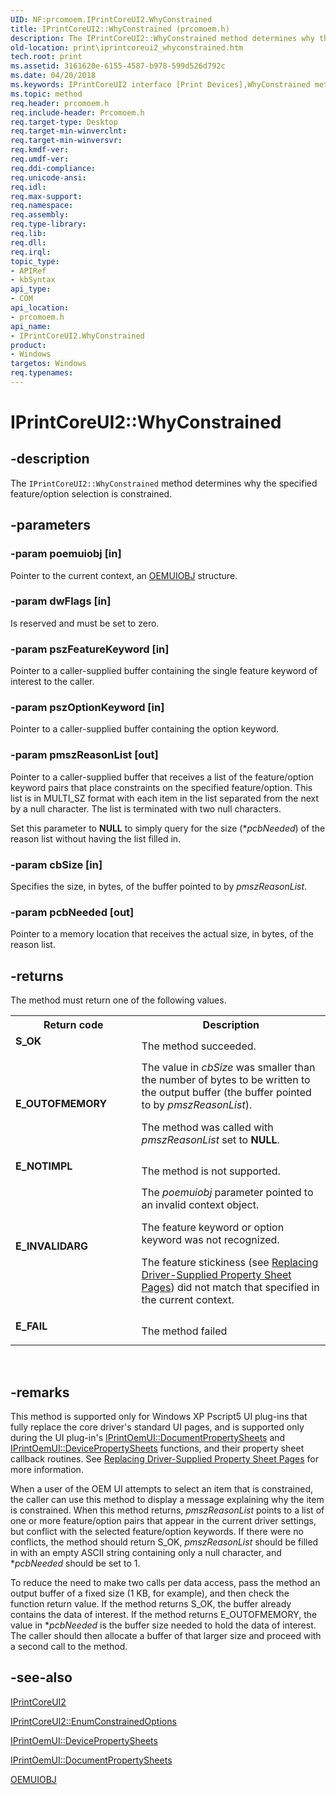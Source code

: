 ```yaml
---
UID: NF:prcomoem.IPrintCoreUI2.WhyConstrained
title: IPrintCoreUI2::WhyConstrained (prcomoem.h)
description: The IPrintCoreUI2::WhyConstrained method determines why the specified feature/option selection is constrained.
old-location: print\iprintcoreui2_whyconstrained.htm
tech.root: print
ms.assetid: 3161620e-6155-4587-b978-599d526d792c
ms.date: 04/20/2018
ms.keywords: IPrintCoreUI2 interface [Print Devices],WhyConstrained method, IPrintCoreUI2.WhyConstrained, IPrintCoreUI2::WhyConstrained, WhyConstrained, WhyConstrained method [Print Devices], WhyConstrained method [Print Devices],IPrintCoreUI2 interface, prcomoem/IPrintCoreUI2::WhyConstrained, print.iprintcoreui2_whyconstrained, print_unidrv-pscript_ui_4ab02889-5bb1-412e-8bc3-2b0f5bb63088.xml
ms.topic: method
req.header: prcomoem.h
req.include-header: Prcomoem.h
req.target-type: Desktop
req.target-min-winverclnt: 
req.target-min-winversvr: 
req.kmdf-ver: 
req.umdf-ver: 
req.ddi-compliance: 
req.unicode-ansi: 
req.idl: 
req.max-support: 
req.namespace: 
req.assembly: 
req.type-library: 
req.lib: 
req.dll: 
req.irql: 
topic_type:
- APIRef
- kbSyntax
api_type:
- COM
api_location:
- prcomoem.h
api_name:
- IPrintCoreUI2.WhyConstrained
product:
- Windows
targetos: Windows
req.typenames: 
---
```


# IPrintCoreUI2::WhyConstrained


## -description


The <code>IPrintCoreUI2::WhyConstrained</code> method determines why the specified feature/option selection is constrained.


## -parameters




### -param poemuiobj [in]

Pointer to the current context, an <a href="https://msdn.microsoft.com/library/windows/hardware/ff559571">OEMUIOBJ</a> structure.


### -param dwFlags [in]

Is reserved and must be set to zero.


### -param pszFeatureKeyword [in]

Pointer to a caller-supplied buffer containing the single feature keyword of interest to the caller.


### -param pszOptionKeyword [in]

Pointer to a caller-supplied buffer containing the option keyword.


### -param pmszReasonList [out]

Pointer to a caller-supplied buffer that receives a list of the feature/option keyword pairs that place constraints on the specified feature/option. This list is in MULTI_SZ format with each item in the list separated from the next by a null character. The list is terminated with two null characters.

Set this parameter to <b>NULL</b> to simply query for the size (*<i>pcbNeeded</i>) of the reason list without having the list filled in.


### -param cbSize [in]

Specifies the size, in bytes, of the buffer pointed to by <i>pmszReasonList</i>.


### -param pcbNeeded [out]

Pointer to a memory location that receives the actual size, in bytes, of the reason list.


## -returns



The method must return one of the following values.

<table>
<tr>
<th>Return code</th>
<th>Description</th>
</tr>
<tr>
<td width="40%">
<dl>
<dt><b>S_OK</b></dt>
</dl>
</td>
<td width="60%">
The method succeeded.

</td>
</tr>
<tr>
<td width="40%">
<dl>
<dt><b>E_OUTOFMEMORY</b></dt>
</dl>
</td>
<td width="60%">
The value in <i>cbSize</i> was smaller than the number of bytes to be written to the output buffer (the buffer pointed to by <i>pmszReasonList</i>).

The method was called with <i>pmszReasonList</i> set to <b>NULL</b>.

</td>
</tr>
<tr>
<td width="40%">
<dl>
<dt><b>E_NOTIMPL</b></dt>
</dl>
</td>
<td width="60%">
The method is not supported.

</td>
</tr>
<tr>
<td width="40%">
<dl>
<dt><b>E_INVALIDARG</b></dt>
</dl>
</td>
<td width="60%">
The <i>poemuiobj</i> parameter pointed to an invalid context object.

The feature keyword or option keyword was not recognized.

The feature stickiness (see <a href="https://msdn.microsoft.com/b7f79841-f82c-4a60-9c2f-58772a65a5eb">Replacing Driver-Supplied Property Sheet Pages</a>) did not match that specified in the current context.

</td>
</tr>
<tr>
<td width="40%">
<dl>
<dt><b>E_FAIL</b></dt>
</dl>
</td>
<td width="60%">
The method failed

</td>
</tr>
</table>
 




## -remarks



This method is supported only for Windows XP Pscript5 UI plug-ins that fully replace the core driver's standard UI pages, and is supported only during the UI plug-in's <a href="https://msdn.microsoft.com/library/windows/hardware/ff554173">IPrintOemUI::DocumentPropertySheets</a> and <a href="https://msdn.microsoft.com/library/windows/hardware/ff554165">IPrintOemUI::DevicePropertySheets</a> functions, and their property sheet callback routines. See <a href="https://msdn.microsoft.com/b7f79841-f82c-4a60-9c2f-58772a65a5eb">Replacing Driver-Supplied Property Sheet Pages</a> for more information.

When a user of the OEM UI attempts to select an item that is constrained, the caller can use this method to display a message explaining why the item is constrained. When this method returns, <i>pmszReasonList</i> points to a list of one or more feature/option pairs that appear in the current driver settings, but conflict with the selected feature/option keywords. If there were no conflicts, the method should return S_OK, <i>pmszReasonList</i> should be filled in with an empty ASCII string containing only a null character, and *<i>pcbNeeded</i> should be set to 1.

To reduce the need to make two calls per data access, pass the method an output buffer of a fixed size (1 KB, for example), and then check the function return value. If the method returns S_OK, the buffer already contains the data of interest. If the method returns E_OUTOFMEMORY, the value in *<i>pcbNeeded</i> is the buffer size needed to hold the data of interest. The caller should then allocate a buffer of that larger size and proceed with a second call to the method.




## -see-also




<a href="https://msdn.microsoft.com/e2d2e486-d69d-4a6d-aaab-a7b8806665b4">IPrintCoreUI2</a>



<a href="https://msdn.microsoft.com/library/windows/hardware/ff553045">IPrintCoreUI2::EnumConstrainedOptions</a>



<a href="https://msdn.microsoft.com/library/windows/hardware/ff554165">IPrintOemUI::DevicePropertySheets</a>



<a href="https://msdn.microsoft.com/library/windows/hardware/ff554173">IPrintOemUI::DocumentPropertySheets</a>



<a href="https://msdn.microsoft.com/library/windows/hardware/ff559571">OEMUIOBJ</a>
 

 

